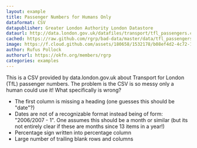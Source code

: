 ```yaml
---
layout: example
title: Passenger Numbers for Humans Only
dataformat: CSV
datapublisher: Greater London Authority London Datastore
dataurl: http://data.london.gov.uk/datafiles/transport/tfl_passengers.csv
cached: https://raw.github.com/rgrp/bad-data/master/data/tfl_passengers.csv
image: https://f.cloud.github.com/assets/180658/1532178/b08ef4d2-4c72-11e3-913a-9fcd763ae346.png
author: Rufus Pollock
authorurl: https://okfn.org/members/rgrp
categories: examples
---
```


This is a CSV provided by data.london.gov.uk about Transport for London (TfL) passenger numbers. The problem is the CSV is so messy only a human could use it! What specifically is wrong?

* The first column is missing a heading (one guesses this should be "date"?)
* Dates are not of a recognizable format instead being of form: "2006/2007 - 1". One assumes this should be a month or similar (but its not entirely clear if these are months since 13 items in a year!)
* Percentage sign written into percentage column
* Large number of trailing blank rows and columns

